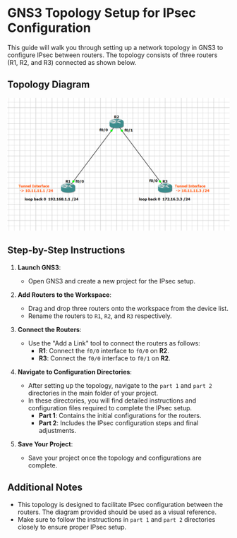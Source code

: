 # GNS3 Topology Setup for IPsec Configuration

This guide will walk you through setting up a network topology in GNS3 to configure IPsec between routers. The topology consists of three routers (R1, R2, and R3) connected as shown below.

## Topology Diagram

![Topology Diagram](topology-diagram.png)

## Step-by-Step Instructions

1. **Launch GNS3**:

   - Open GNS3 and create a new project for the IPsec setup.

2. **Add Routers to the Workspace**:

   - Drag and drop three routers onto the workspace from the device list.
   - Rename the routers to `R1`, `R2`, and `R3` respectively.

3. **Connect the Routers**:

   - Use the "Add a Link" tool to connect the routers as follows:
     - **R1**: Connect the `f0/0` interface to `f0/0` on **R2**.
     - **R3**: Connect the `f0/0` interface to `f0/1` on **R2**.

4. **Navigate to Configuration Directories**:

   - After setting up the topology, navigate to the `part 1` and `part 2` directories in the main folder of your project.
   - In these directories, you will find detailed instructions and configuration files required to complete the IPsec setup.
     - **Part 1**: Contains the initial configurations for the routers.
     - **Part 2**: Includes the IPsec configuration steps and final adjustments.

5. **Save Your Project**:
   - Save your project once the topology and configurations are complete.

## Additional Notes

- This topology is designed to facilitate IPsec configuration between the routers. The diagram provided should be used as a visual reference.
- Make sure to follow the instructions in `part 1` and `part 2` directories closely to ensure proper IPsec setup.
